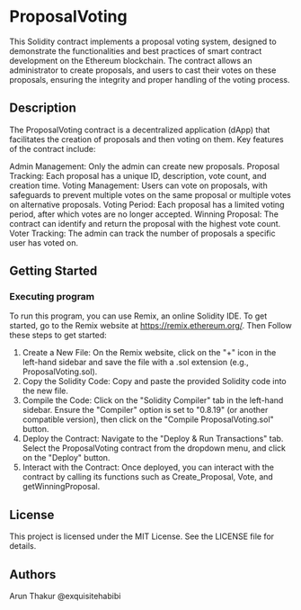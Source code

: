 # ProposalVoting

This Solidity contract implements a proposal voting system, designed to demonstrate the functionalities and best practices of smart contract development on the Ethereum blockchain. The contract allows an administrator to create proposals, and users to cast their votes on these proposals, ensuring the integrity and proper handling of the voting process.

## Description

The ProposalVoting contract is a decentralized application (dApp) that facilitates the creation of proposals and then voting on them. Key features of the contract include:

Admin Management: Only the admin can create new proposals.
Proposal Tracking: Each proposal has a unique ID, description, vote count, and creation time.
Voting Management: Users can vote on proposals, with safeguards to prevent multiple votes on the same proposal or multiple votes on alternative proposals.
Voting Period: Each proposal has a limited voting period, after which votes are no longer accepted.
Winning Proposal: The contract can identify and return the proposal with the highest vote count.
Voter Tracking: The admin can track the number of proposals a specific user has voted on.

## Getting Started

### Executing program

To run this program, you can use Remix, an online Solidity IDE. To get started, go to the Remix website at https://remix.ethereum.org/.
Then Follow these steps to get started:

1. Create a New File: On the Remix website, click on the "+" icon in the left-hand sidebar and save the file with a .sol extension (e.g., ProposalVoting.sol).
2. Copy the Solidity Code: Copy and paste the provided Solidity code into the new file.
3. Compile the Code: Click on the "Solidity Compiler" tab in the left-hand sidebar. Ensure the "Compiler" option is set to "0.8.19" (or another compatible version), then click on the "Compile ProposalVoting.sol" button.
4. Deploy the Contract: Navigate to the "Deploy & Run Transactions" tab. Select the ProposalVoting contract from the dropdown menu, and click on the "Deploy" button.
5. Interact with the Contract: Once deployed, you can interact with the contract by calling its functions such as Create_Proposal, Vote, and getWinningProposal.

## License
This project is licensed under the MIT License. See the LICENSE file for details.

## Authors

Arun Thakur
@exquisitehabibi
